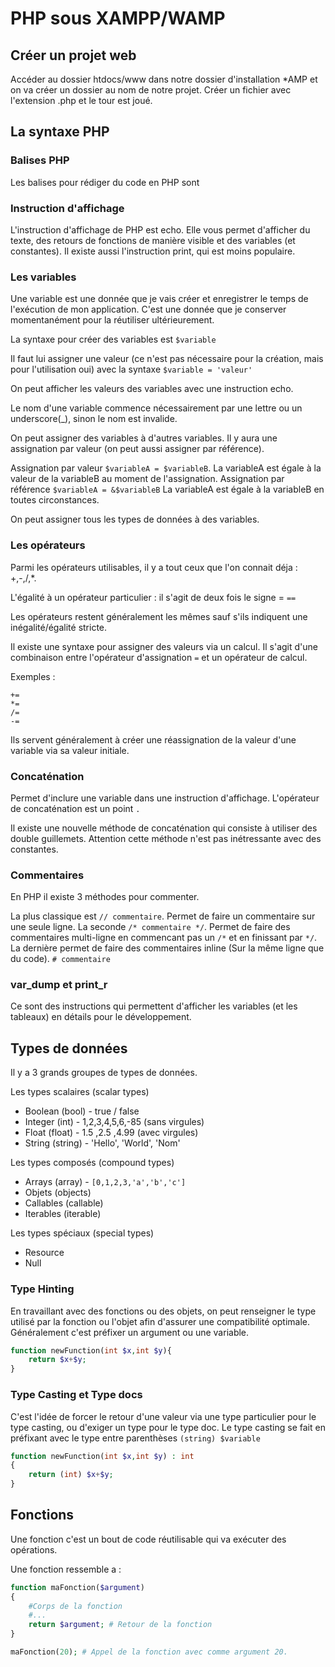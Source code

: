 # PHP sous XAMPP/WAMP

## Créer un projet web

Accéder au dossier htdocs/www dans notre dossier d'installation \*AMP et on va créer un dossier au nom de notre projet.
Créer un fichier avec l'extension .php et le tour est joué.

## La syntaxe PHP

### Balises PHP

Les balises pour rédiger du code en PHP sont <?php et ?>

### Instruction d'affichage

L'instruction d'affichage de PHP est echo. Elle vous permet d'afficher du texte, des retours de fonctions de manière visible et des variables (et constantes).
Il existe aussi l'instruction print, qui est moins populaire.

### Les variables

Une variable est une donnée que je vais créer et enregistrer le temps de l'exécution de mon application. C'est une donnée que je conserver momentanément pour la réutiliser ultérieurement.

La syntaxe pour créer des variables est `$variable`

Il faut lui assigner une valeur (ce n'est pas nécessaire pour la création, mais pour l'utilisation oui) avec la syntaxe `$variable = 'valeur'`

On peut afficher les valeurs des variables avec une instruction echo.

Le nom d'une variable commence nécessairement par une lettre ou un underscore(\_), sinon le nom est invalide.

On peut assigner des variables à d'autres variables. Il y aura une assignation par valeur (on peut aussi assigner par référence).

Assignation par valeur `$variableA = $variableB`. La variableA est égale à la valeur de la variableB au moment de l'assignation.
Assignation par référence `$variableA = &$variableB` La variableA est égale à la variableB en toutes circonstances.

On peut assigner tous les types de données à des variables.

### Les opérateurs

Parmi les opérateurs utilisables, il y a tout ceux que l'on connait déja : +,-,/,\*.

L'égalité à un opérateur particulier : il s'agit de deux fois le signe = `==`

Les opérateurs restent généralement les mêmes sauf s'ils indiquent une inégalité/égalité stricte.

Il existe une syntaxe pour assigner des valeurs via un calcul. Il s'agit d'une combinaison entre l'opérateur d'assignation `=` et un opérateur de calcul.

Exemples :

```
+=
*=
/=
-=
```

Ils servent généralement à créer une réassignation de la valeur d'une variable via sa valeur initiale.

### Concaténation

Permet d'inclure une variable dans une instruction d'affichage.
L'opérateur de concaténation est un point `.`

Il existe une nouvelle méthode de concaténation qui consiste à utiliser des double guillemets. Attention cette méthode n'est pas inétressante avec des constantes.

### Commentaires

En PHP il existe 3 méthodes pour commenter.

La plus classique est `// commentaire`. Permet de faire un commentaire sur une seule ligne.
La seconde `/* commentaire */`. Permet de faire des commentaires multi-ligne en commencant pas un `/*` et en finissant par `*/`.
La dernière permet de faire des commentaires inline (Sur la même ligne que du code). `# commentaire`

### var_dump et print_r

Ce sont des instructions qui permettent d'afficher les variables (et les tableaux) en détails pour le développement.

## Types de données

Il y a 3 grands groupes de types de données.

Les types scalaires (scalar types)

- Boolean (bool) - true / false
- Integer (int) - 1,2,3,4,5,6,-85 (sans virgules)
- Float (float) - 1.5 ,2.5 ,4.99 (avec virgules)
- String (string) - 'Hello', 'World', 'Nom'

Les types composés (compound types)

- Arrays (array) - `[0,1,2,3,'a','b','c']`
- Objets (objects)
- Callables (callable)
- Iterables (iterable)

Les types spéciaux (special types)

- Resource
- Null

### Type Hinting

En travaillant avec des fonctions ou des objets, on peut renseigner le type utilisé par la fonction ou l'objet afin d'assurer une compatibilité optimale. Généralement c'est préfixer un argument ou une variable.

```php
function newFunction(int $x,int $y){
    return $x+$y;
}
```

### Type Casting et Type docs

C'est l'idée de forcer le retour d'une valeur via une type particulier pour le type casting, ou d'exiger un type pour le type doc.
Le type casting se fait en préfixant avec le type entre parenthèses `(string) $variable`

```php
function newFunction(int $x,int $y) : int
{
    return (int) $x+$y;
}
```

## Fonctions

Une fonction c'est un bout de code réutilisable qui va exécuter des opérations.

Une fonction ressemble a :

```php
function maFonction($argument)
{
    #Corps de la fonction
    #...
    return $argument; # Retour de la fonction
}

maFonction(20); # Appel de la fonction avec comme argument 20.

```
